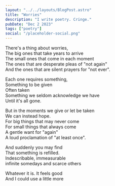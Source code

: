 ```yaml
---
layout: "../../layouts/BlogPost.astro"
title: "Worries"
description: "I write poetry. Cringe."
pubDate: "Dec 2 2023"
tags: ["poetry"]
social: "/placeholder-social.png"
---
```


There's a thing about worries,<br>
The big ones that take years to arrive<br>
The small ones that come in each moment<br>
The ones that are desperate pleas of "not again"<br>
And the ones that are silent prayers for "not ever".

Each one requires something,<br>
Something to be given<br>
Often taken<br>
Something we seldom acknowledge we have<br>
Until it's all gone.

But in the moments we give or let be taken<br>
We can instead hope.<br>
For big things that may never come<br>
For small things that always come<br>
A gentle want for "again"<br>
A loud proclamation of "at least once".

And suddenly you may find<br>
That something is refilled.<br>
Indescribable, immeasurable<br>
infinite somedays and scarce others

Whatever it is. It feels good<br>
And I could use a little more